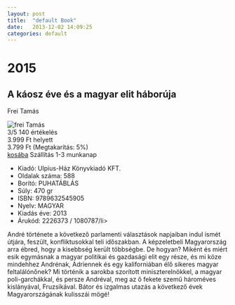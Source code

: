 ```yaml
---
layout: post
title:  "default Book"
date:   2013-12-02 14:09:25
categories: default
---
```


<h1>2015</h1>
<h2>A káosz éve és a magyar elit háborúja</h2>
<p>Frei Tamás</p>
<img src="{{ site.baseurl }}/images/frei_tamas.jpg" alt="frei Tamás">
<div class="info">
<div class="rank"> 3/5 140 értékelés</div>
  <div class="old-price">3.999 Ft helyett</div>
  <div class="price">3.799 Ft <span>(Megtakarítás: 5%)</span></div>
  <a href="#">kosába</a> <span>Szállítás 1-3 munkanap</span>
 <ul>
   <li>
 Kiadó: Ulpius-Ház Könyvkiadó KFT. 
   </li>
   <li>Oldalak száma: 588</li>
   <li>Borító: PUHATÁBLÁS</li>
   <li>Súly: 470 gr</li>
   <li>ISBN: 9789632545905</li>
   <li>Nyelv: MAGYAR</li>
   <li>Kiadás éve: 2013 </li>
   <li>Árukód: 2226373 / 1080787/li>
 </ul>








</div>
<div class="description">
  <p>André története a következő parlamenti választások napjaiban indul ismét útjára, feszült, konfliktusokkal teli időszakban. A képzeletbeli Magyarország arra ébred, hogy a kisebbség került többségbe. De hogyan? Miként és miért esik egymásnak a magyar politikai és gazdasági elit egy része, és mi köze mindehhez Andrénak, Adriennek és egy kaliforniában élő sikeres magyar feltalálónőnek? Mi történik a sarokba szorított miniszterelnökkel, a magyar poli-garchákkal, és persze Andréval, meg az ő fekete szemű hároméves kislányával, Fruzsikával. Bátor és izgalmas utazás a következő évek Magyarországának kulisszái mögé!</p>
</div>


